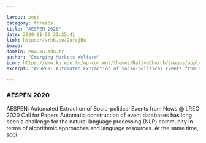 ```yaml
---

layout: post
category: threads
title: "AESPEN 2020"
date: 2020-01-20 21:25:41
link: https://vrhk.co/2ufcjBo
image: 
domain: emw.ku.edu.tr
author: "Emerging Markets Welfare"
icon: https://emw.ku.edu.tr/wp-content/themes/NativeChurch/images/apple-iphone.png
excerpt: "AESPEN: Automated Extraction of Socio-political Events from News @ LREC 2020 Call for Papers Automatic construction of event databases has long been a challenge for the natural language processing (NLP) community in terms of algorithmic approaches and language resources. At the same time, soci"

---
```


### AESPEN 2020

AESPEN: Automated Extraction of Socio-political Events from News @ LREC 2020 Call for Papers Automatic construction of event databases has long been a challenge for the natural language processing (NLP) community in terms of algorithmic approaches and language resources. At the same time, soci